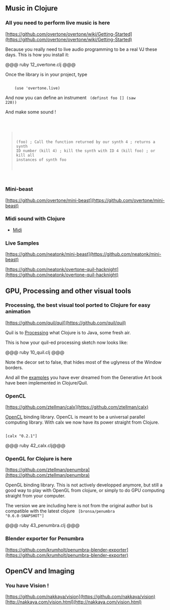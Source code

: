 ## Music in Clojure

### All you need to perform live music is here
[https://github.com/overtone/overtone/wiki/Getting-Started](https://github.com/overtone/overtone/wiki/Getting-Started)

Because you really need to live audio programming to be a real VJ these days.
This is how you install it:

@@@ ruby 12_overtone.clj @@@

Once the library is in your project, type

<code>
	(use 'overtone.live)
</code>

And now you can define an instrument
<code>
	(definst foo [] (saw 220))
</code>

And make some sound !

<code>

> (foo) ; Call the function returned by our synth
4      ; returns a synth ID number
> (kill 4) ; kill the synth with ID 4
> (kill foo) ; or kill all instances of synth foo

</code>

### Mini-beast
[https://github.com/overtone/mini-beast](https://github.com/overtone/mini-beast)

### Midi sound with Clojure
* [Midi](https://github.com/pcsanwald/clojure-midi)

### Live Samples
[https://github.com/neatonk/mini-beast](https://github.com/neatonk/mini-beast)

[https://github.com/neatonk/overtone-quil-hacknight](https://github.com/neatonk/overtone-quil-hacknight)

## GPU, Processing and other visual tools

### Processing, the best visual tool ported to Clojure for easy animation
[https://github.com/quil/quil](https://github.com/quil/quil)

Quil is to [Processing](http://processing.org/) what Clojure is to Java, some fresh air.

This is how your quil-ed processing sketch now looks like:

@@@ ruby 10_quil.clj @@@

Note the decor set to false, that hides most of the uglyness of the Window borders.

And all the [examples](https://github.com/quil/quil/tree/master/examples/gen_art) you have ever dreamed from the Generative Art book have been implemented in Clojure/Quil.

### OpenCL
[https://github.com/ztellman/calx](https://github.com/ztellman/calx)

[OpenCL](http://www.drdobbs.com/parallel/a-gentle-introduction-to-opencl/231002854) binding library. OpenCL is meant to be a universal parallel computing library. With calx we now have its power straight from Clojure. 

<code>
[calx "0.2.1"]
</code>

@@@ ruby 42_calx.clj@@@

### OpenGL for Clojure is here
[https://github.com/ztellman/penumbra](https://github.com/ztellman/penumbra)

OpenGL binding library.  This is not actively developped anymore, but still a good way to play with OpenGL from clojure, or simply to do GPU computing straight from your computer.

The version we are including here is not from the original author but is compatible with the latest clojure
<code>
[bronsa/penumbra "0.6.0-SNAPSHOT"] 
</code>

@@@ ruby 43_penumbra.clj @@@

### Blender exporter for Penumbra
[https://github.com/krumholt/penumbra-blender-exporter](https://github.com/krumholt/penumbra-blender-exporter)

## OpenCV and Imaging

### You have Vision !
[https://github.com/nakkaya/vision](https://github.com/nakkaya/vision)
[http://nakkaya.com/vision.html](http://nakkaya.com/vision.html)